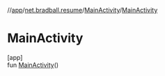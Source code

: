 //[app](../../../index.md)/[net.bradball.resume](../index.md)/[MainActivity](index.md)/[MainActivity](-main-activity.md)

# MainActivity

[app]\
fun [MainActivity](-main-activity.md)()
